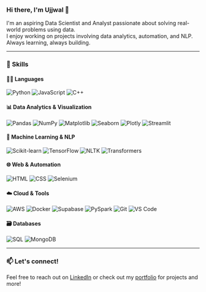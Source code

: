 ### Hi there, I'm Ujjwal 👋

I'm an aspiring Data Scientist and Analyst passionate about solving real-world problems using data.  
I enjoy working on projects involving data analytics, automation, and NLP. Always learning, always building.

---

### 🧠 Skills

#### 👨‍💻 Languages
![Python](https://img.shields.io/badge/-Python-3776AB?logo=python&logoColor=white&style=flat)
![JavaScript](https://img.shields.io/badge/-JavaScript-F7DF1E?logo=javascript&logoColor=black&style=flat)
![C++](https://img.shields.io/badge/-C++-00599C?logo=c%2b%2b&logoColor=white&style=flat)

#### 📊 Data Analytics & Visualization
![Pandas](https://img.shields.io/badge/-Pandas-150458?logo=pandas&logoColor=white&style=flat)
![NumPy](https://img.shields.io/badge/-NumPy-013243?logo=numpy&logoColor=white&style=flat)
![Matplotlib](https://img.shields.io/badge/-Matplotlib-11557c?style=flat&logo=matplotlib&logoColor=white)
![Seaborn](https://img.shields.io/badge/-Seaborn-3b4c64?style=flat)
![Plotly](https://img.shields.io/badge/-Plotly-3F4F75?logo=plotly&logoColor=white&style=flat)
![Streamlit](https://img.shields.io/badge/-Streamlit-FF4B4B?logo=streamlit&logoColor=white&style=flat)

#### 🤖 Machine Learning & NLP
![Scikit-learn](https://img.shields.io/badge/-Scikit--learn-F7931E?logo=scikit-learn&logoColor=white&style=flat)
![TensorFlow](https://img.shields.io/badge/-TensorFlow-FF6F00?logo=tensorflow&logoColor=white&style=flat)
![NLTK](https://img.shields.io/badge/-NLTK-003366?style=flat)
![Transformers](https://img.shields.io/badge/-Transformers-FFD21F?logo=huggingface&logoColor=black&style=flat)

#### 🌐 Web & Automation
![HTML](https://img.shields.io/badge/-HTML5-E34F26?logo=html5&logoColor=white&style=flat)
![CSS](https://img.shields.io/badge/-CSS3-1572B6?logo=css3&logoColor=white&style=flat)
![Selenium](https://img.shields.io/badge/-Selenium-43B02A?logo=selenium&logoColor=white&style=flat)

#### ☁️ Cloud & Tools
![AWS](https://img.shields.io/badge/-AWS-232F3E?logo=amazon-aws&logoColor=white&style=flat)
![Docker](https://img.shields.io/badge/-Docker-2496ED?logo=docker&logoColor=white&style=flat)
![Supabase](https://img.shields.io/badge/-Supabase-3ECF8E?logo=supabase&logoColor=black&style=flat)
![PySpark](https://img.shields.io/badge/-PySpark-E25A1C?logo=apache-spark&logoColor=white&style=flat)
![Git](https://img.shields.io/badge/-Git-F05032?logo=git&logoColor=white&style=flat)
![VS Code](https://img.shields.io/badge/-VSCode-007ACC?logo=visual-studio-code&logoColor=white&style=flat)

#### 🗃️ Databases
![SQL](https://img.shields.io/badge/-SQL-4479A1?logo=mysql&logoColor=white&style=flat)
![MongoDB](https://img.shields.io/badge/-MongoDB-47A248?logo=mongodb&logoColor=white&style=flat)

---

### 📫 Let's connect!
Feel free to reach out on [LinkedIn](https://www.linkedin.com/in/ujjwal-tyagi-8b9a88195/) or check out my [portfolio](https://ujjwaltyagi2000.github.io/) for projects and more!

